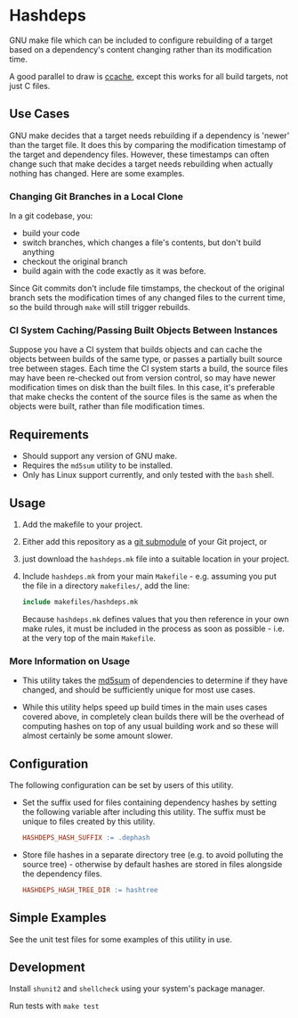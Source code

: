 # Hashdeps

GNU make file which can be included to configure rebuilding of a target based on a dependency's content changing rather than its modification time.

A good parallel to draw is [ccache](https://ccache.samba.org/), except this works for all build targets, not just C files.

## Use Cases

GNU make decides that a target needs rebuilding if a dependency is 'newer' than the target file. It does this by comparing the modification timestamp of the target and dependency files. However, these timestamps can often change such that make decides a target needs rebuilding when actually nothing has changed. Here are some examples.

### Changing Git Branches in a Local Clone

In a git codebase, you:

- build your code
- switch branches, which changes a file's contents, but don't build anything
- checkout the original branch
- build again with the code exactly as it was before.

Since Git commits don't include file timstamps, the checkout of the original branch sets the modification times of any changed files to the current time, so the build through `make` will still trigger rebuilds.

### CI System Caching/Passing Built Objects Between Instances

Suppose you have a CI system that builds objects and can cache the objects between builds of the same type, or passes a partially built source tree between stages. Each time the CI system starts a build, the source files may have been re-checked out from version control, so may have newer modification times on disk than the built files. In this case, it's preferable that make checks the content of the source files is the same as when the objects were built, rather than file modification times.

## Requirements

- Should support any version of GNU make.
- Requires the `md5sum` utility to be installed.
- Only has Linux support currently, and only tested with the `bash` shell.

## Usage

1. Add the makefile to your project.
  1. Either add this repository as a [git submodule](https://github.com/blog/2104-working-with-submodules) of your Git project, or
  1. just download the `hashdeps.mk` file into a suitable location in your project.
1. Include `hashdeps.mk` from your main `Makefile` - e.g. assuming you put the file in a directory `makefiles/`, add the line:

    ```makefile
    include makefiles/hashdeps.mk
    ```

    Because `hashdeps.mk` defines values that you then reference in your own make rules, it must be included in the process as soon as possible - i.e. at the very top of the main `Makefile`.

### More Information on Usage

- This utility takes the [md5sum](https://linux.die.net/man/1/md5sum) of dependencies to determine if they have changed, and should be sufficiently unique for most use cases.

- While this utility helps speed up build times in the main uses cases covered above, in completely clean builds there will be the overhead of computing hashes on top of any usual building work and so these will almost certainly be some amount slower.

## Configuration

The following configuration can be set by users of this utility.

- Set the suffix used for files containing dependency hashes by setting the following variable after including this utility. The suffix must be unique to files created by this utility.

    ```makefile
    HASHDEPS_HASH_SUFFIX := .dephash
    ```

- Store file hashes in a separate directory tree (e.g. to avoid polluting the source tree) - otherwise by default hashes are stored in files alongside the dependency files.

    ```makefile
    HASHDEPS_HASH_TREE_DIR := hashtree
    ```

## Simple Examples

See the unit test files for some examples of this utility in use.

## Development

Install `shunit2` and `shellcheck` using your system's package manager.

Run tests with `make test`
